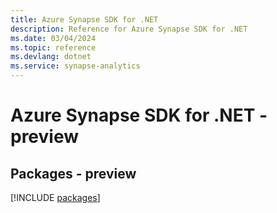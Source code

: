 ```yaml
---
title: Azure Synapse SDK for .NET
description: Reference for Azure Synapse SDK for .NET
ms.date: 03/04/2024
ms.topic: reference
ms.devlang: dotnet
ms.service: synapse-analytics
---
```

# Azure Synapse SDK for .NET - preview
## Packages - preview
[!INCLUDE [packages](synapse-index.md)]